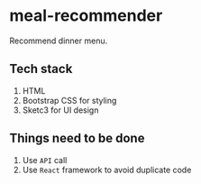# meal-recommender
Recommend dinner menu.

## Tech stack
1. HTML
2. Bootstrap CSS for styling
3. Sketc3 for UI design

## Things need to be done
1. Use `API` call
2. Use `React` framework to avoid duplicate code